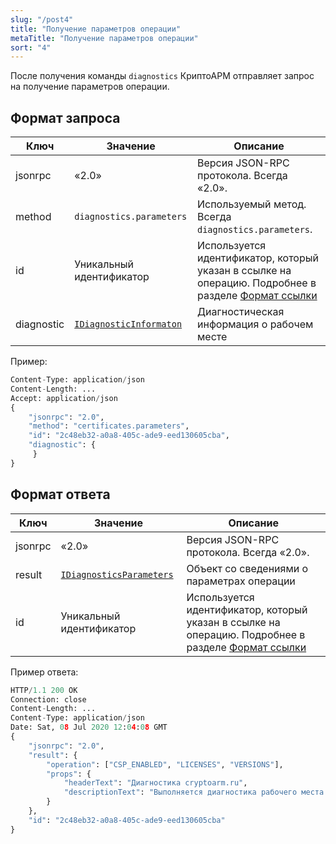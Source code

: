 ```yaml
---
slug: "/post4"
title: "Получение параметров операции"
metaTitle: "Получение параметров операции"
sort: "4"
---
```


После получения команды `diagnostics` КриптоАРМ отправляет запрос на получение параметров операции.

## Формат запроса

| Ключ | Значение | Описание |
| --- | --- | --- |
| jsonrpc | «2.0» | Версия JSON-RPC протокола. Всегда «2.0». |
| method | `diagnostics.parameters`|  Используемый метод. Всегда `diagnostics.parameters`. |
| id |  Уникальный идентификатор |  Используется идентификатор, который указан в ссылке на операцию. Подробнее в разделе [Формат ссылки](../002-description-requests-and-responses.md) |
| diagnostic | [`IDiagnosticInformaton`](../005-diagnostics/09-IDiagnosticsInformation.md) |  Диагностическая информация о рабочем месте |

Пример:

``` py linenums="1"
Content-Type: application/json
Content-Length: ...
Accept: application/json
{
    "jsonrpc": "2.0",
    "method": "certificates.parameters",
    "id": "2c48eb32-a0a8-405c-ade9-eed130605cba",
    "diagnostic": {
     }
}
```

## Формат ответа

| Ключ | Значение | Описание |
| --- | --- | --- |
| jsonrpc | «2.0» | Версия JSON-RPC протокола. Всегда «2.0». |
| result | [`IDiagnosticsParameters`](./06-IDiagnosticsParameters.md) |  Объект со сведениями о параметрах операции |
| id |  Уникальный идентификатор |  Используется идентификатор, который указан в ссылке на операцию. Подробнее в разделе [Формат ссылки](../002-description-requests-and-responses.md) |

Пример ответа:

``` py linenums="1"
HTTP/1.1 200 OK
Connection: close
Content-Length: ...
Content-Type: application/json
Date: Sat, 08 Jul 2020 12:04:08 GMT
{
    "jsonrpc": "2.0",
    "result": {
        "operation": ["CSP_ENABLED", "LICENSES", "VERSIONS"],
        "props": {
            "headerText": "Диагностика cryptoarm.ru",
            "descriptionText": "Выполняется диагностика рабочего места для работы на портале"
        }
    },
    "id": "2c48eb32-a0a8-405c-ade9-eed130605cba"
}
```